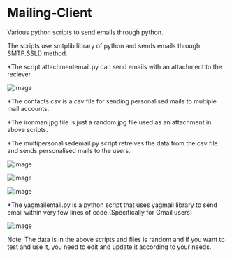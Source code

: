 # Mailing-Client
Various python scripts to send emails through python.

The scripts use smtplib library of python and sends emails through SMTP.SSL() method.

*The script attachmentemail.py can send emails with an attachment to the reciever.

  ![image](https://user-images.githubusercontent.com/67423930/154524245-0cb49073-f3ec-4784-9355-60810bd2ec92.png)

*The contacts.csv is a csv file for sending personalised mails to multiple mail accounts.

*The ironman.jpg file is just a random jpg file used as an attachment in above scripts.

*The multipersonalisedemail.py script retreives the data from the csv file and sends personalised mails to the users.

  ![image](https://user-images.githubusercontent.com/67423930/154524366-c6d704ad-3857-4f7d-b0ae-a320ed327634.png)

  ![image](https://user-images.githubusercontent.com/67423930/154524388-e873c793-2c9a-4ca0-9722-19fddfb6bfd4.png)

  ![image](https://user-images.githubusercontent.com/67423930/154524412-5e794155-f724-4d1c-9e9f-4464ae052f28.png)

*The yagmailemail.py is a python script that uses yagmail library to send email within very few lines of code.(Specifically for Gmail users)

![image](https://user-images.githubusercontent.com/67423930/154524291-8bd5a32d-4658-428e-8ff7-ebd93e0db9c8.png)

Note: The data is in the above scripts and files is random and if you want to test and use it, you need to edit and update it according to your needs.
